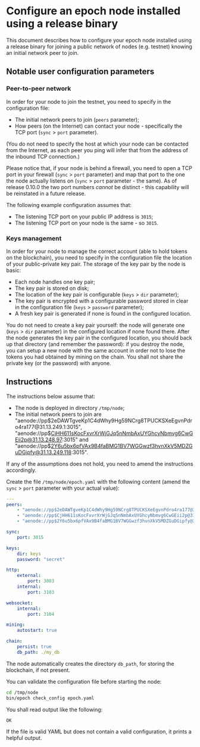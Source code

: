 # Configure an epoch node installed using a release binary

This document describes how to configure your epoch node installed using a release binary for joining a public network of nodes (e.g. testnet) knowing an initial network peer to join.

## Notable user configuration parameters

### Peer-to-peer network

In order for your node to join the testnet, you need to specify in the configuration file:
* The initial network peers to join (`peers` parameter);
* How peers (on the Internet) can contact your node - specifically the TCP port (`sync` > `port` parameter).

(You do not need to specify the host at which your node can be contacted from the Internet, as each peer you ping will infer that from the address of the inbound TCP connection.)

Please notice that, if your node is behind a firewall, you need to open a TCP port in your firewall (`sync` > `port` parameter) and map that port to the one the node actually listens on (`sync` > `port` parameter - the same).
As of release 0.10.0 the two port numbers *cannot* be distinct - this capability will be reinstated in a future release.

The following example configuration assumes that:
* The listening TCP port on your public IP address is `3015`;
* The listening TCP port on your node is the same - so `3015`.

### Keys management

In order for your node to manage the correct account (able to hold tokens on the blockchain), you need to specify in the configuration file the location of your public-private key pair.
The storage of the key pair by the node is basic:
* Each node handles one key pair;
* The key pair is stored on disk;
* The location of the key pair is configurable (`keys` > `dir` parameter);
* The key pair is encrypted with a configurable password stored in clear in the configuration file (`keys` > `password` parameter);
* A fresh key pair is generated if none is found in the configured location.

You do not need to create a key pair yourself: the node will generate one (`keys` > `dir` parameter) in the configured location if none found there.
After the node generates the key pair in the configured location, you should back up that directory (and remember the password): if you destroy the node, you can setup a new node with the same account in order not to lose the tokens you had obtained by mining on the chain.
You shall not share the private key (or the password) with anyone.

## Instructions

The instructions below assume that:
* The node is deployed in directory `/tmp/node`;
* The initial network peers to join are "aenode://pp$2eDAWTgveKp1C4dWhy9Hg59NCrg8TPUCKSXeEgvnPdro4ra177@31.13.249.1:3015",
"aenode://pp$CjHH611sKocFxvrXrWjGJq5nNmbAxUYGhcyNbmvg6CwGEii2p@31.13.248.97:3015" and
"aenode://pp$2Y6u5bx6pfVAx9B4faBMG1BV7WGGwzf3hvnXkV5MDZGuDGipfy@31.13.249.118:3015".

If any of the assumptions does not hold, you need to amend the instructions accordingly.

Create the file `/tmp/node/epoch.yaml` with the following content (amend the `sync` > `port` parameter with your actual value):
```yaml
---
peers:
    - "aenode://pp$2eDAWTgveKp1C4dWhy9Hg59NCrg8TPUCKSXeEgvnPdro4ra177@31.13.249.1:3015"
    - "aenode://pp$CjHH611sKocFxvrXrWjGJq5nNmbAxUYGhcyNbmvg6CwGEii2p@31.13.248.97:3015"
    - "aenode://pp$2Y6u5bx6pfVAx9B4faBMG1BV7WGGwzf3hvnXkV5MDZGuDGipfy@31.13.249.118:3015"

sync:
    port: 3015

keys:
    dir: keys
    password: "secret"

http:
    external:
        port: 3003
    internal:
        port: 3103

websocket:
    internal:
        port: 3104

mining:
    autostart: true

chain:
    persist: true
    db_path: ./my_db
```

The node automatically creates the directory `db_path`, for storing the blockchain, if not present.

You can validate the configuration file before starting the node:
```bash
cd /tmp/node
bin/epoch check_config epoch.yaml
```
You shall read output like the following:
```
OK
```
If the file is valid YAML but does not contain a valid configuration, it prints a helpful output.
